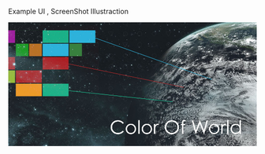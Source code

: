 Example UI , ScreenShot Illustraction

![Example Image](../project_images/cover.jpg?raw=true "Example Image")

